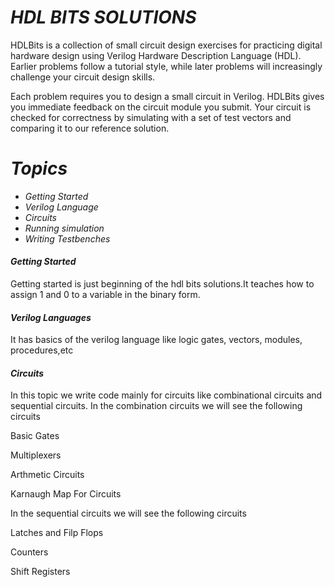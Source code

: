 
 # <i> HDL BITS SOLUTIONS </i>

HDLBits is a collection of small circuit design exercises for practicing digital hardware design using Verilog Hardware Description Language (HDL). Earlier problems follow a tutorial style, while later problems will increasingly challenge your circuit design skills.

Each problem requires you to design a small circuit in Verilog. HDLBits gives you immediate feedback on the circuit module you submit. Your circuit is checked for correctness by simulating with a set of test vectors and comparing it to our reference solution.

# <i> Topics

* Getting Started
* Verilog Language 
* Circuits
* Running simulation
* Writing Testbenches </i>

#### <i> Getting Started </i>

Getting started is just beginning of the hdl bits solutions.It teaches how to assign 1 and 0 to a variable in the binary form.
#### <i>Verilog Languages</i>

It has basics of the verilog language like logic gates, vectors, modules, procedures,etc
#### <i> Circuits</i>
In this topic we write code mainly for circuits like combinational circuits and sequential circuits.
In the combination circuits we will see the following circuits

Basic Gates
 
Multiplexers

Arthmetic Circuits

Karnaugh Map For Circuits 

In the sequential circuits we will see the following circuits

Latches and Filp Flops

Counters

Shift Registers